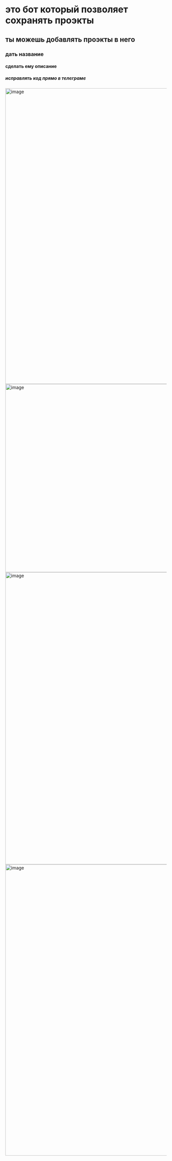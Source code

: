 # это бот который позволяет сохранять проэкты 
## ты можешь добавлять проэкты в него
### дать название
#### сделать ему описание 
##### исправлять код прямо в телеграме 
<img width="937" height="919" alt="image" src="https://github.com/user-attachments/assets/b2c8a3ea-b6f0-42b8-bb0b-50d2c1f02ae2" />
<img width="941" height="585" alt="image" src="https://github.com/user-attachments/assets/28f0ccee-4e4d-4733-81db-1962d7e5ded1" />
<img width="938" height="908" alt="image" src="https://github.com/user-attachments/assets/2ebf8b60-eb10-461c-a067-a0c49bbfbf13" />
<img width="929" height="905" alt="image" src="https://github.com/user-attachments/assets/11c767da-4ad9-481a-8523-152bd3d1de7a" />

